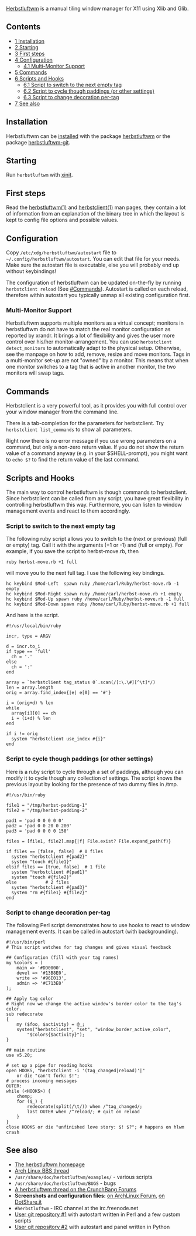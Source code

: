 [Herbstluftwm](http://herbstluftwm.org) is a manual tiling window manager for X11 using Xlib and Glib.

## Contents

*   [1 Installation](#Installation)
*   [2 Starting](#Starting)
*   [3 First steps](#First_steps)
*   [4 Configuration](#Configuration)
    *   [4.1 Multi-Monitor Support](#Multi-Monitor_Support)
*   [5 Commands](#Commands)
*   [6 Scripts and Hooks](#Scripts_and_Hooks)
    *   [6.1 Script to switch to the next empty tag](#Script_to_switch_to_the_next_empty_tag)
    *   [6.2 Script to cycle though paddings (or other settings)](#Script_to_cycle_though_paddings_(or_other_settings))
    *   [6.3 Script to change decoration per-tag](#Script_to_change_decoration_per-tag)
*   [7 See also](#See_also)

## Installation

Herbstluftwm can be [installed](/index.php/Install "Install") with the package [herbstluftwm](https://www.archlinux.org/packages/?name=herbstluftwm) or the package [herbstluftwm-git](https://aur.archlinux.org/packages/herbstluftwm-git/).

## Starting

Run `herbstluftwm` with [xinit](/index.php/Xinit "Xinit").

## First steps

Read the [herbstluftwm(1)](https://jlk.fjfi.cvut.cz/arch/manpages/man/herbstluftwm.1) and [herbstclient(1)](https://jlk.fjfi.cvut.cz/arch/manpages/man/herbstclient.1) man pages, they contain a lot of information from an explanation of the binary tree in which the layout is kept to config file options and possible values.

## Configuration

Copy `/etc/xdg/herbstluftwm/autostart` file to `~/.config/herbstluftwm/autostart`. You can edit that file for your needs. Make sure the autostart file is executable, else you will probably end up without keybindings!

The configuration of herbstluftwm can be updated on-the-fly by running `herbstclient reload` (See [#Commands](#Commands)). Autostart is called on each reload, therefore within autostart you typically unmap all existing configuration first.

### Multi-Monitor Support

Herbstluftwm supports multiple monitors as a virtual concept; monitors in herbstluftwm do not have to match the real monitor configuration as reported by xrandr. It brings a lot of flexibility and gives the user more control over his/her monitor-arrangement. You can use `herbstclient detect_monitors` to automatically adapt to the physical setup. Otherwise, see the manpage on how to add, remove, resize and move monitors. Tags in a multi-monitor set-up are not "owned" by a monitor. This means that when one monitor switches to a tag that is active in another monitor, the two monitors will swap tags.

## Commands

Herbstclient is a very powerful tool, as it provides you with full control over your window manager from the command line.

There is a tab-completion for the parameters for herbstclient. Try `herbstclient list_commands` to show all parameters.

Right now there is no error message if you use wrong parameters on a command, but only a non-zero return value. If you do not show the return value of a command anyway (e.g. in your $SHELL-prompt), you might want to `echo $?` to find the return value of the last command.

## Scripts and Hooks

The main way to control herbstluftwm is though commands to herbstclient. Since herbstclient can be called from any script, you have great flexibility in controlling herbstluftwm this way. Furthermore, you can listen to window management events and react to them accordingly.

### Script to switch to the next empty tag

The following ruby script allows you to switch to the (next or previous) (full or empty) tag. Call it with the arguments (+1 or -1) and (full or empty). For example, if you save the script to herbst-move.rb, then

```
ruby herbst-move.rb +1 full

```

will move you to the next full tag. I use the following key bindings.

```
hc keybind $Mod-Left  spawn ruby /home/carl/Ruby/herbst-move.rb -1 empty
hc keybind $Mod-Right spawn ruby /home/carl/herbst-move.rb +1 empty
hc keybind $Mod-Up spawn ruby /home/carl/Ruby/herbst-move.rb -1 full
hc keybind $Mod-Down spawn ruby /home/carl/Ruby/herbst-move.rb +1 full

```

And here is the script.

```
#!/usr/local/bin/ruby

incr, type = ARGV

d = incr.to_i
if type == 'full'
  ch = '.'
else
  ch = ':'
end

array = `herbstclient tag_status 0`.scan(/[:\.\#][^\t]*/)
len = array.length
orig = array.find_index{|e| e[0] == '#'}

i = (orig+d) % len
while 
  array[i][0] == ch
  i = (i+d) % len
end

if i != orig
  system "herbstclient use_index #{i}"
end

```

### Script to cycle though paddings (or other settings)

Here is a ruby script to cycle through a set of paddings, although you can modify it to cycle though any collection of settings. The script knows the previous layout by looking for the presence of two dummy files in /tmp.

```
#!/usr/bin/ruby

file1 = "/tmp/herbst-padding-1"
file2 = "/tmp/herbst-padding-2"

pad1 = 'pad 0 0 0 0 0'
pad2 = 'pad 0 0 20 0 200'
pad3 = 'pad 0 0 0 0 150'

files = [file1, file2].map{|f| File.exist? File.expand_path(f)}

if files == [false, false]  # 0 files
  system "herbstclient #{pad2}"
  system "touch #{file1}"
elsif files == [true, false]  # 1 file
  system "herbstclient #{pad1}"
  system "touch #{file2}"
else           # 2 files
  system "herbstclient #{pad3}"
  system "rm #{file1} #{file2}"
end

```

### Script to change decoration per-tag

The following Perl script demonstrates how to use hooks to react to window management events. It can be called in autostart (with backgrounding).

```
#!/usr/bin/perl
# This script watches for tag changes and gives visual feedback

## Configuration (fill with your tag names)
my %colors = (
	main => '#DD0000',
	devel => '#13B8E0',
	write => '#96E013',
	admin => '#C713E0'
);

## Apply tag color
# Right now we change the active window's border color to the tag's color.
sub redecorate
{
	my ($foo, $activity) = @_;
	system("herbstclient", "set", "window_border_active_color",
		"$colors{$activity}");
}

## main routine
use v5.20;

# set up a pipe for reading hooks
open HOOKS, "herbstclient -i '(tag_changed|reload)'|"
	or die "can't fork: $!";
# process incoming messages
OUTER:
while (<HOOKS>) {
	chomp;
	for ($_) {
		redecorate(split(/\t/)) when /^tag_changed/;
		last OUTER when /^reload/; # quit on reload
	}
}
close HOOKS or die "unfinished love story: $! $?"; # happens on hlwm crash

```

## See also

*   [The herbstluftwm homepage](http://herbstluftwm.org)
*   [Arch Linux BBS thread](https://bbs.archlinux.org/viewtopic.php?id=128646)
*   `/usr/share/doc/herbstluftwm/examples/` - various scripts
*   `/usr/share/doc/herbstluftwm/BUGS` - bugs
*   [A herbstluftwm thread on the CrunchBang Forums](http://crunchbang.org/forums/viewtopic.php?pid=204358%23p204358#p204358k)
*   **Screenshots and configuration files:** [on ArchLinux Forum](https://bbs.archlinux.org/viewtopic.php?id=133557), [on DotShare.it](http://dotshare.it/category/wms/herbstluft/)
*   `#herbstluftwm` - IRC channel at the irc.freenode.net
*   [User git repository #1](https://github.com/ypnos/hlwm) with autostart written in Perl and a few custom scripts
*   [User git repository #2](https://github.com/ylixir/hlwm-config) with autostart and panel written in Python